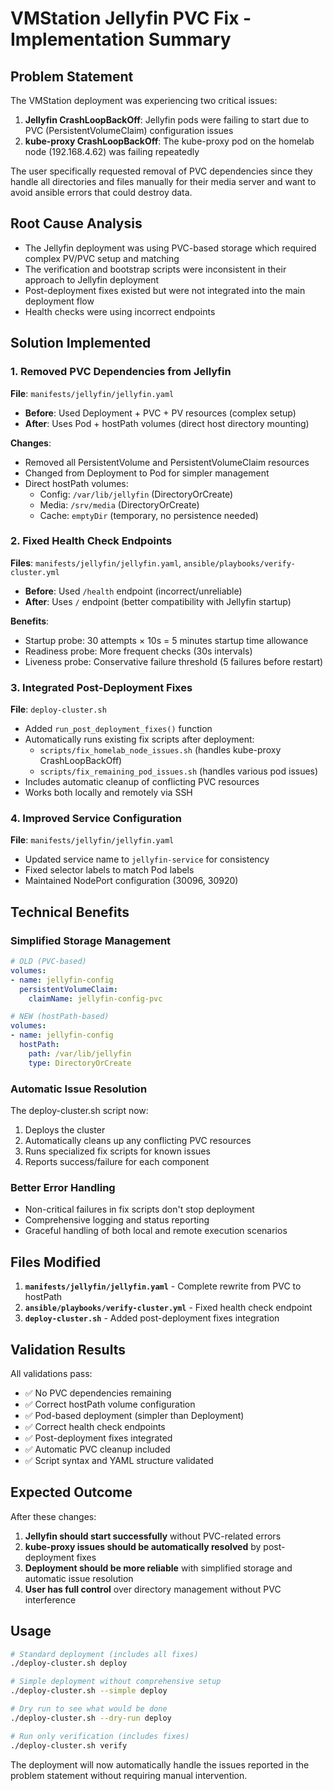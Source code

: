 # VMStation Jellyfin PVC Fix - Implementation Summary

## Problem Statement
The VMStation deployment was experiencing two critical issues:

1. **Jellyfin CrashLoopBackOff**: Jellyfin pods were failing to start due to PVC (PersistentVolumeClaim) configuration issues
2. **kube-proxy CrashLoopBackOff**: The kube-proxy pod on the homelab node (192.168.4.62) was failing repeatedly

The user specifically requested removal of PVC dependencies since they handle all directories and files manually for their media server and want to avoid ansible errors that could destroy data.

## Root Cause Analysis
- The Jellyfin deployment was using PVC-based storage which required complex PV/PVC setup and matching
- The verification and bootstrap scripts were inconsistent in their approach to Jellyfin deployment
- Post-deployment fixes existed but were not integrated into the main deployment flow
- Health checks were using incorrect endpoints

## Solution Implemented

### 1. Removed PVC Dependencies from Jellyfin
**File**: `manifests/jellyfin/jellyfin.yaml`
- **Before**: Used Deployment + PVC + PV resources (complex setup)
- **After**: Uses Pod + hostPath volumes (direct host directory mounting)

**Changes**:
- Removed all PersistentVolume and PersistentVolumeClaim resources
- Changed from Deployment to Pod for simpler management
- Direct hostPath volumes: 
  - Config: `/var/lib/jellyfin` (DirectoryOrCreate)
  - Media: `/srv/media` (DirectoryOrCreate)
  - Cache: `emptyDir` (temporary, no persistence needed)

### 2. Fixed Health Check Endpoints
**Files**: `manifests/jellyfin/jellyfin.yaml`, `ansible/playbooks/verify-cluster.yml`
- **Before**: Used `/health` endpoint (incorrect/unreliable)
- **After**: Uses `/` endpoint (better compatibility with Jellyfin startup)

**Benefits**:
- Startup probe: 30 attempts × 10s = 5 minutes startup time allowance
- Readiness probe: More frequent checks (30s intervals)
- Liveness probe: Conservative failure threshold (5 failures before restart)

### 3. Integrated Post-Deployment Fixes
**File**: `deploy-cluster.sh`
- Added `run_post_deployment_fixes()` function
- Automatically runs existing fix scripts after deployment:
  - `scripts/fix_homelab_node_issues.sh` (handles kube-proxy CrashLoopBackOff)
  - `scripts/fix_remaining_pod_issues.sh` (handles various pod issues)
- Includes automatic cleanup of conflicting PVC resources
- Works both locally and remotely via SSH

### 4. Improved Service Configuration
**File**: `manifests/jellyfin/jellyfin.yaml`
- Updated service name to `jellyfin-service` for consistency
- Fixed selector labels to match Pod labels
- Maintained NodePort configuration (30096, 30920)

## Technical Benefits

### Simplified Storage Management
```yaml
# OLD (PVC-based)
volumes:
- name: jellyfin-config
  persistentVolumeClaim:
    claimName: jellyfin-config-pvc

# NEW (hostPath-based)  
volumes:
- name: jellyfin-config
  hostPath:
    path: /var/lib/jellyfin
    type: DirectoryOrCreate
```

### Automatic Issue Resolution
The deploy-cluster.sh script now:
1. Deploys the cluster
2. Automatically cleans up any conflicting PVC resources
3. Runs specialized fix scripts for known issues
4. Reports success/failure for each component

### Better Error Handling
- Non-critical failures in fix scripts don't stop deployment
- Comprehensive logging and status reporting
- Graceful handling of both local and remote execution scenarios

## Files Modified

1. **`manifests/jellyfin/jellyfin.yaml`** - Complete rewrite from PVC to hostPath
2. **`ansible/playbooks/verify-cluster.yml`** - Fixed health check endpoint
3. **`deploy-cluster.sh`** - Added post-deployment fixes integration

## Validation Results

All validations pass:
- ✅ No PVC dependencies remaining
- ✅ Correct hostPath volume configuration
- ✅ Pod-based deployment (simpler than Deployment)
- ✅ Correct health check endpoints
- ✅ Post-deployment fixes integrated
- ✅ Automatic PVC cleanup included
- ✅ Script syntax and YAML structure validated

## Expected Outcome

After these changes:
1. **Jellyfin should start successfully** without PVC-related errors
2. **kube-proxy issues should be automatically resolved** by post-deployment fixes
3. **Deployment should be more reliable** with simplified storage and automatic issue resolution
4. **User has full control** over directory management without PVC interference

## Usage

```bash
# Standard deployment (includes all fixes)
./deploy-cluster.sh deploy

# Simple deployment without comprehensive setup
./deploy-cluster.sh --simple deploy

# Dry run to see what would be done
./deploy-cluster.sh --dry-run deploy

# Run only verification (includes fixes)
./deploy-cluster.sh verify
```

The deployment will now automatically handle the issues reported in the problem statement without requiring manual intervention.